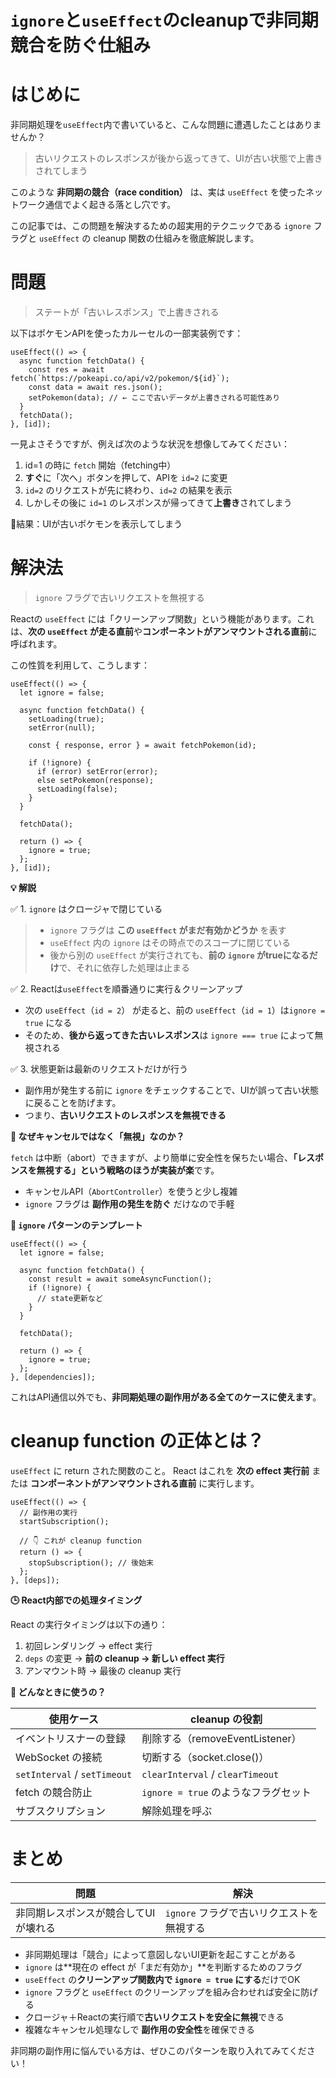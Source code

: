 # `ignore`と`useEffect`のcleanupで非同期競合を防ぐ仕組み

# はじめに

非同期処理を`useEffect`内で書いていると、こんな問題に遭遇したことはありませんか？

> 古いリクエストのレスポンスが後から返ってきて、UIが古い状態で上書きされてしまう

このような **非同期の競合（race condition）** は、実は `useEffect` を使ったネットワーク通信でよく起きる落とし穴です。

この記事では、この問題を解決するための超実用的テクニックである `ignore` フラグと `useEffect` の cleanup 関数の仕組みを徹底解説します。

# 問題

> ステートが「古いレスポンス」で上書きされる

以下はポケモンAPIを使ったカルーセルの一部実装例です：

```tsx
useEffect(() => {
  async function fetchData() {
    const res = await fetch(`https://pokeapi.co/api/v2/pokemon/${id}`);
    const data = await res.json();
    setPokemon(data); // ← ここで古いデータが上書きされる可能性あり
  }
  fetchData();
}, [id]);
```

一見よさそうですが、例えば次のような状況を想像してみてください：

1. id=1 の時に `fetch` 開始（fetching中）
2. **すぐ**に「次へ」ボタンを押して、APIを `id=2` に変更
3. `id=2` のリクエストが先に終わり、`id=2` の結果を表示
4. しかしその後に `id=1` のレスポンスが帰ってきて**上書き**されてしまう

🤔結果：UIが古いポケモンを表示してしまう

#  解決法

> `ignore` フラグで古いリクエストを無視する

Reactの `useEffect` には「クリーンアップ関数」という機能があります。これは、**次の `useEffect` が走る直前**や**コンポーネントがアンマウントされる直前**に呼ばれます。

この性質を利用して、こうします：

```tsx
useEffect(() => {
  let ignore = false;

  async function fetchData() {
    setLoading(true);
    setError(null);

    const { response, error } = await fetchPokemon(id);

    if (!ignore) {
      if (error) setError(error);
      else setPokemon(response);
      setLoading(false);
    }
  }

  fetchData();

  return () => {
    ignore = true;
  };
}, [id]);
```

**💡 解説**

✅ 1. `ignore` はクロージャで閉じている

>* `ignore` フラグは **この `useEffect` がまだ有効かどうか** を表す
>* `useEffect` 内の `ignore` はその時点でのスコープに閉じている
>* 後から別の `useEffect` が実行されても、**前の `ignore` がtrueになるだけ**で、それに依存した処理は止まる

✅ 2. Reactは`useEffect`を順番通りに実行＆クリーンアップ

* 次の `useEffect`（`id = 2`） が走ると、前の `useEffect`（`id = 1`）は`ignore = true` になる
* そのため、**後から返ってきた古いレスポンス**は `ignore === true` によって無視される

✅ 3. 状態更新は最新のリクエストだけが行う

* 副作用が発生する前に `ignore` をチェックすることで、UIが誤って古い状態に戻ることを防げます。
* つまり、**古いリクエストのレスポンスを無視できる**

**📌 なぜキャンセルではなく「無視」なのか？**

`fetch` は中断（abort）できますが、より簡単に安全性を保ちたい場合、**「レスポンスを無視する」という戦略のほうが実装が楽**です。

* キャンセルAPI（`AbortController`）を使うと少し複雑
* `ignore` フラグは **副作用の発生を防ぐ** だけなので手軽

**📄 `ignore` パターンのテンプレート**

```tsx
useEffect(() => {
  let ignore = false;

  async function fetchData() {
    const result = await someAsyncFunction();
    if (!ignore) {
      // state更新など
    }
  }

  fetchData();

  return () => {
    ignore = true;
  };
}, [dependencies]);
```

これはAPI通信以外でも、**非同期処理の副作用がある全てのケースに使えます**。

# **cleanup function の正体とは？**

`useEffect` に return された関数のこと。
React はこれを **次の effect 実行前** または **コンポーネントがアンマウントされる直前** に実行します。

```tsx
useEffect(() => {
  // 副作用の実行
  startSubscription();

  // 👇 これが cleanup function
  return () => {
    stopSubscription(); // 後始末
  };
}, [deps]);
```

**🕒 React内部での処理タイミング**

React の実行タイミングは以下の通り：

1. 初回レンダリング → effect 実行
2. `deps` の変更 → **前の cleanup → 新しい effect 実行**
3. アンマウント時 → 最後の cleanup 実行

**🧪 どんなときに使うの？**

| 使用ケース                        | cleanup の役割                      |
| ---------------------------- | -------------------------------- |
| イベントリスナーの登録                  | 削除する（removeEventListener）        |
| WebSocket の接続                | 切断する（socket.close()）             |
| `setInterval` / `setTimeout` | `clearInterval` / `clearTimeout` |
| fetch の競合防止                  | `ignore = true` のようなフラグセット       |
| サブスクリプション                    | 解除処理を呼ぶ                          |

# まとめ

| 問題                  | 解決                        |
| ------------------- | ------------------------- |
| 非同期レスポンスが競合してUIが壊れる | `ignore` フラグで古いリクエストを無視する |

* 非同期処理は「競合」によって意図しないUI更新を起こすことがある
* `ignore` は\*\*現在の effect が「まだ有効か」\*\*を判断するためのフラグ
* `useEffect` の**クリーンアップ関数内で `ignore = true` にする**だけでOK
* `ignore` フラグと `useEffect` のクリーンアップを組み合わせれば安全に防げる
* クロージャ＋Reactの実行順で**古いリクエストを安全に無視**できる
* 複雑なキャンセル処理なしで **副作用の安全性**を確保できる

非同期の副作用に悩んでいる方は、ぜひこのパターンを取り入れてみてください！
